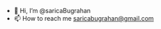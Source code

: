 - 👋 Hi, I’m @saricaBugrahan
- 📫 How to reach me saricabugrahan@gmail.com

<!---
saricaBugrahan/saricaBugrahan is a ✨ special ✨ repository because its `README.md` (this file) appears on your GitHub profile.
You can click the Preview link to take a look at your changes.
--->
